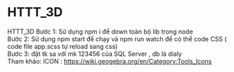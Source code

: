 # HTTT_3D
HTTT_3D 
Bước 1: Sử dụng npm i để down toàn bộ lib trong node  
Bước 2: Sử dụng npm start để chạy và npm run watch để có thể code CSS ( code file app.scss tự reload sang css)  
Bước 3: đặt tk sa với mk 123456 của SQL Server , db là dialy  
Tham khảo: ICON : https://wiki.geogebra.org/en/Category:Tools_Icons

